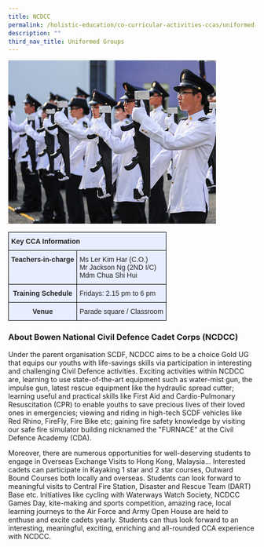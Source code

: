 ```yaml
---
title: NCDCC
permalink: /holistic-education/co-curricular-activities-ccas/uniformed-groups/ncdcc
description: ""
third_nav_title: Uniformed Groups
---
```

![](/images/ncdcc.jpeg)

<style type="text/css">
.tg  {border-collapse:collapse;border-spacing:0;}
.tg td{border-color:black;border-style:solid;border-width:1px;font-family:Arial, sans-serif;font-size:14px;
  overflow:hidden;padding:10px 5px;word-break:normal;}
.tg th{border-color:black;border-style:solid;border-width:1px;font-family:Arial, sans-serif;font-size:14px;
  font-weight:normal;overflow:hidden;padding:10px 5px;word-break:normal;}
.tg .tg-qrg6{background-color:#E8EDFF;color:#252525;font-weight:bold;text-align:center;vertical-align:top}
.tg .tg-jmx0{background-color:#E8EDFF;color:#252525;font-weight:bold;text-align:left;vertical-align:top}
.tg .tg-vqm8{background-color:#E8EDFF;color:#222;text-align:left;vertical-align:top}
.tg .tg-u05r{background-color:#E8EDFF;color:#222;font-weight:bold;text-align:left;vertical-align:top}
.tg .tg-00ob{background-color:#E8EDFF;color:#252525;text-align:left;vertical-align:top}
</style>
<table class="tg">
<thead>
  <tr>
    <th class="tg-u05r" colspan="2">Key CCA Information</th>
  </tr>
</thead>
<tbody>
  <tr>
    <td class="tg-jmx0"><span style="color:#252525">Teachers-in-charge</span></td>
    <td class="tg-vqm8">Ms Ler Kim Har (C.O.) <br>Mr Jackson Ng  (2ND I/C)<br>Mdm Chua Shi Hui</td>
  </tr>
  <tr>
    <td class="tg-qrg6"><span style="color:#252525">Training Schedule</span></td>
    <td class="tg-00ob">Fridays: 2.15 pm to 6 pm</td>
  </tr>
  <tr>
    <td class="tg-qrg6"><span style="color:#252525">Venue</span></td>
    <td class="tg-vqm8"><span style="color:#222">Parade square / Classroom</span></td>
  </tr>
</tbody>
</table>

### About Bowen National Civil Defence Cadet Corps (NCDCC)

Under the parent organisation SCDF, NCDCC aims to be a choice Gold UG that equips our youths with life-savings skills via participation in interesting and challenging Civil Defence activities. Exciting activities within NCDCC are, learning to use state-of-the-art equipment such as water-mist gun, the impulse gun, latest rescue equipment like the hydraulic spread cutter; learning useful and practical skills like First Aid and Cardio-Pulmonary Resuscitation (CPR) to enable youths to save precious lives of their loved ones in emergencies; viewing and riding in high-tech SCDF vehicles like Red Rhino, FireFly, Fire Bike etc; gaining fire safety knowledge by visiting our safe fire simulator building nicknamed the "FURNACE" at the Civil Defence Academy (CDA). 

Moreover, there are numerous opportunities for well-deserving students to engage in Overseas Exchange Visits to Hong Kong, Malaysia... Interested cadets can participate in Kayaking 1 star and 2 star courses, Outward Bound Courses both locally and overseas. Students can look forward to meaningful visits to Central Fire Station, Disaster and Rescue Team (DART) Base etc. Initiatives like cycling with Waterways Watch Society, NCDCC Games Day, kite-making and sports competition, amazing race, local learning journeys to the Air Force and Army Open House are held to enthuse and excite cadets yearly. Students can thus look forward to an interesting, meaningful, exciting, enriching and all-rounded CCA experience with NCDCC.
